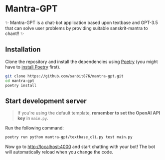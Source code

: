# Mantra-GPT

✨ Mantra-GPT is a chat-bot application based upon textbase and GPT-3.5 that can solve user problems by providing suitable sanskrit-mantra to chant!! ✨

## Installation

Clone the repository and install the dependencies using [Poetry](https://python-poetry.org/) (you might have to [install Poetry](https://python-poetry.org/docs/#installation) first).

```bash
git clone https://github.com/sanbit876/mantra-gpt.git
cd mantra-gpt
poetry install
```

## Start development server

> If you're using the default template, **remember to set the OpenAI API key** in `main.py`.

Run the following command:

```bash
poetry run python mantra-gpt/textbase_cli.py test main.py
```

Now go to [http://localhost:4000](http://localhost:4000) and start chatting with your bot! The bot will automatically reload when you change the code.
